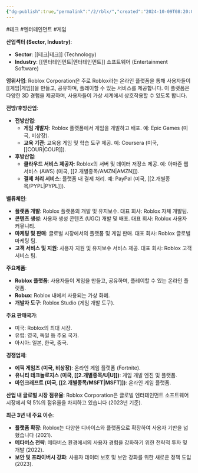 ```yaml
---
{"dg-publish":true,"permalink":"/2/rblx/","created":"2024-10-09T08:20:09.689+09:00","updated":"2025-07-29T21:37:05.104+09:00"}
---
```


#테크 #엔터테인먼트 #게임 

**산업섹터 (Sector, Industry)**:

- **Sector**: [[테크\|테크]] (Technology)
- **Industry**: [[엔터테인먼트\|엔터테인먼트]] 소프트웨어 (Entertainment Software)

**영위사업**: Roblox Corporation은 주로 Roblox라는 온라인 플랫폼을 통해 사용자들이 [[게임\|게임]]을 만들고, 공유하며, 플레이할 수 있는 서비스를 제공합니다. 이 플랫폼은 다양한 3D 경험을 제공하며, 사용자들이 가상 세계에서 상호작용할 수 있도록 합니다.

**전방/후방산업**:

- **전방산업**:
    - **게임 개발자**: Roblox 플랫폼에서 게임을 개발하고 배포. 예: Epic Games (미국, 비상장).
    - **교육 기관**: 교육용 게임 및 학습 도구 제공. 예: Coursera (미국, [[COUR\|COUR]]).
- **후방산업**:
    - **클라우드 서비스 제공자**: Roblox의 서버 및 데이터 저장소 제공. 예: 아마존 웹 서비스 (AWS) (미국, [[2.개별종목/AMZN\|AMZN]]).
    - **결제 처리 서비스**: 플랫폼 내 결제 처리. 예: PayPal (미국, [[2.개별종목/PYPL\|PYPL]]).

**밸류체인**:

- **플랫폼 개발**: Roblox 플랫폼의 개발 및 유지보수. 대표 회사: Roblox 자체 개발팀.
- **콘텐츠 생성**: 사용자 생성 콘텐츠 (UGC) 개발 및 배포. 대표 회사: Roblox 사용자 커뮤니티.
- **마케팅 및 판매**: 글로벌 시장에서의 플랫폼 및 게임 판매. 대표 회사: Roblox 글로벌 마케팅 팀.
- **고객 서비스 및 지원**: 사용자 지원 및 유지보수 서비스 제공. 대표 회사: Roblox 고객 서비스 팀.

**주요제품**:

- **Roblox 플랫폼**: 사용자들이 게임을 만들고, 공유하며, 플레이할 수 있는 온라인 플랫폼.
- **Robux**: Roblox 내에서 사용되는 가상 화폐.
- **개발자 도구**: Roblox Studio (게임 개발 도구).

**주요 판매국가**:

- 미국: Roblox의 최대 시장.
- 유럽: 영국, 독일 등 주요 국가.
- 아시아: 일본, 한국, 중국.

**경쟁업체**:

- **에픽 게임즈 (미국, 비상장)**: 온라인 게임 플랫폼 (Fortnite).
- **유니티 테크놀로지스 (미국, [[2.개별종목/U\|U]])**: 게임 개발 엔진 및 플랫폼.
- **마인크래프트 (미국, [[2.개별종목/MSFT\|MSFT]])**: 온라인 게임 플랫폼.

**산업 내 글로벌 시장 점유율**: Roblox Corporation은 글로벌 엔터테인먼트 소프트웨어 시장에서 약 5%의 점유율을 차지하고 있습니다 (2023년 기준).

**최근 3년 내 주요 이슈**:

- **플랫폼 확장**: Roblox는 다양한 디바이스와 플랫폼으로 확장하여 사용자 기반을 넓혔습니다 (2021).
- **메타버스 전략**: 메타버스 환경에서의 사용자 경험을 강화하기 위한 전략적 투자 및 개발 (2022).
- **보안 및 프라이버시 강화**: 사용자 데이터 보호 및 보안 강화를 위한 새로운 정책 도입 (2023).
